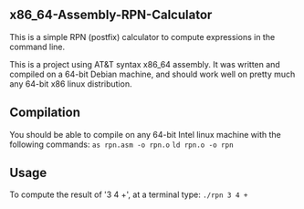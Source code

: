 ## x86_64-Assembly-RPN-Calculator
This is a simple RPN (postfix) calculator to compute expressions in the command line.

This is a project using AT&T syntax x86_64 assembly. It was written and compiled on a 64-bit Debian machine, and should work well on pretty much any 64-bit x86 linux distribution.

## Compilation
You should be able to compile on any 64-bit Intel linux machine with the following commands:
`as rpn.asm -o rpn.o`
`ld rpn.o -o rpn`

## Usage
To compute the result of '3 4 +', at a terminal type:
`./rpn 3 4 +`
